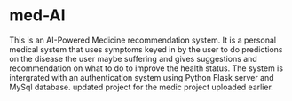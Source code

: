 # med-AI
This is an AI-Powered Medicine recommendation system. 
It is a personal medical system that uses symptoms keyed in by the user to do predictions on the disease the user maybe suffering and gives suggestions and recommendation on what to do to improve the health status.
The system is intergrated with an authentication system using Python Flask server and MySql database.
updated project for the medic project uploaded earlier.
